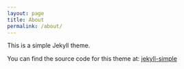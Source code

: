 ```yaml
---
layout: page
title: About
permalink: /about/
---
```


This is a simple Jekyll theme. 

You can find the source code for this theme at: <data data-icon="ei-sc-github"></data>  [jekyll-simple](https://github.com/wild-flame/jekyll-simple)

